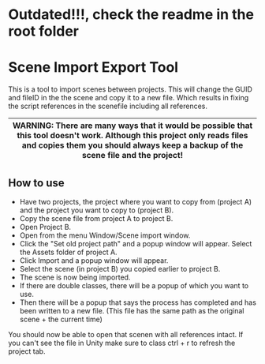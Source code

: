 # Outdated!!!, check the readme in the root folder

# Scene Import Export Tool

This is a tool to import scenes between projects.
This will change the GUID and fileID in the the scene and copy it to a new file.
Which results in fixing the script references in the scenefile including all references.

| WARNING: There are many ways that it would be possible that this tool doesn't work. Although this project only reads files and copies them you should always keep a backup of the scene file and the project! |
| --- |


## How to use

- Have two projects, the project where you want to copy from (project A) and the project you want to copy to (project B).
- Copy the scene file from project A to project B.
- Open Project B.
- Open from the menu Window/Scene import window.
- Click the "Set old project path" and a popup window will appear. Select the Assets folder of project A.
- Click Import and a popup window will appear.
- Select the scene (in project B) you copied earlier to project B.
- The scene is now being imported.
- If there are double classes, there will be a popup of which you want to use.
- Then there will be a popup that says the process has completed and has been written to a new file. (This file has the same path as the original scene + the current time)

You should now be able to open that scenen with all references intact.
If you can't see the file in Unity make sure to class ctrl + r to refresh the project tab.

